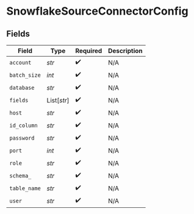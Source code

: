 # SnowflakeSourceConnectorConfig


## Fields

| Field              | Type               | Required           | Description        |
| ------------------ | ------------------ | ------------------ | ------------------ |
| `account`          | *str*              | :heavy_check_mark: | N/A                |
| `batch_size`       | *int*              | :heavy_check_mark: | N/A                |
| `database`         | *str*              | :heavy_check_mark: | N/A                |
| `fields`           | List[*str*]        | :heavy_check_mark: | N/A                |
| `host`             | *str*              | :heavy_check_mark: | N/A                |
| `id_column`        | *str*              | :heavy_check_mark: | N/A                |
| `password`         | *str*              | :heavy_check_mark: | N/A                |
| `port`             | *int*              | :heavy_check_mark: | N/A                |
| `role`             | *str*              | :heavy_check_mark: | N/A                |
| `schema_`          | *str*              | :heavy_check_mark: | N/A                |
| `table_name`       | *str*              | :heavy_check_mark: | N/A                |
| `user`             | *str*              | :heavy_check_mark: | N/A                |